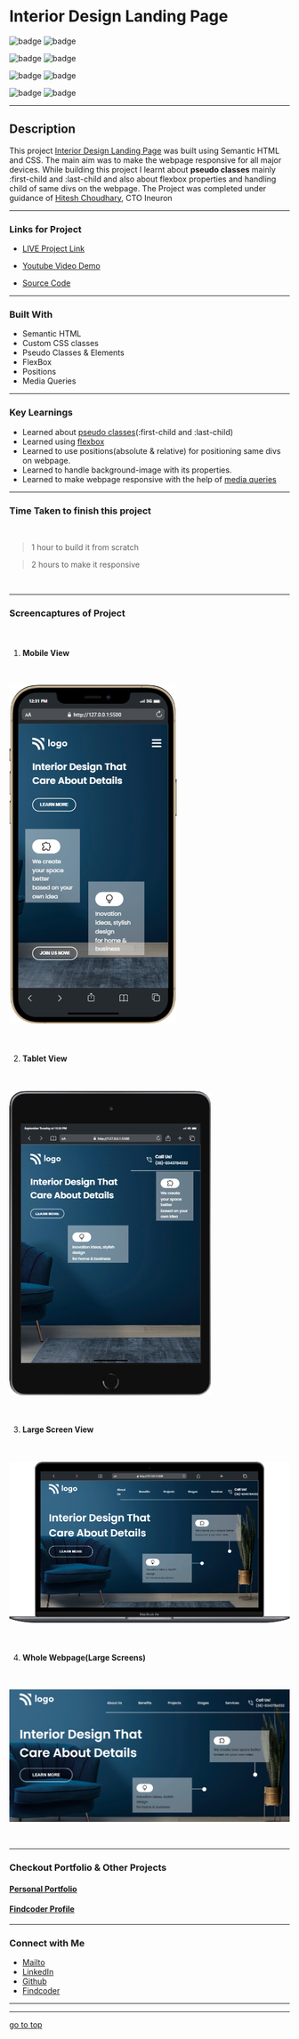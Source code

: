 # Interior Design Landing Page


![badge](https://img.shields.io/badge/HTML%20-CSS-green)
![badge](https://img.shields.io/badge/Developer%20-Landing%20Page-orange)

![badge](https://img.shields.io/badge/Fully%20Responsive-Webpage-yellow)
![badge](https://img.shields.io/badge/display:flex%20-Positions-lightgreen)

![badge](https://img.shields.io/badge/pseudo%20elements%20-::after-lightgreen)
![badge](https://img.shields.io/badge/pseudo%20classes-:first--child%20:last--child-lightgreen)

![badge](https://img.shields.io/badge/responsive--desgin%20-with%20@media--queries-lightblue)
![badge](https://img.shields.io/badge/Shubham%20Singh%20-grey)

***
## Description

This project [Interior Design Landing Page]() was built using Semantic HTML and CSS. The main aim was to make the webpage responsive for all major devices. While building this project I learnt about **pseudo classes** mainly :first-child and :last-child and also about flexbox properties and handling child of same divs on the webpage. The Project was completed under guidance of [Hitesh Choudhary](https://github.com/hiteshchoudhary), CTO Ineuron

***

### Links for Project

* [LIVE Project Link]()

* [Youtube Video Demo]()

* [Source Code]()

***
### Built With 

* Semantic HTML
* Custom CSS classes
* Pseudo Classes & Elements
* FlexBox
* Positions
* Media Queries

***

### Key Learnings

* Learned about [pseudo classes](https://developer.mozilla.org/en-US/docs/Web/CSS/Pseudo-classes)(:first-child and :last-child)
* Learned using [flexbox](https://developer.mozilla.org/en-US/docs/Web/CSS/flex)
* Learned to use positions(absolute & relative) for positioning same divs on webpage.
* Learned to handle background-image with its properties.
* Learned to make webpage responsive with the help of [media queries](https://developer.mozilla.org/en-US/docs/Web/CSS/Media_Queries/Using_media_queries)

***

### Time Taken to finish this project
<br>

>1 hour to build it from scratch

>2 hours to make it responsive

<br>

***

### Screencaptures of Project

<br>

  1. #### Mobile View

<br>

![screenshot](./captures/mobileview.png)

<br>

  2. #### Tablet View 

  <br>

  ![screenshot](./captures/tabletview.png)

  <br>

  3. #### Large Screen View 

  <br>

  ![screencast gif](./captures/macview.png)

  <br>

  4. #### Whole Webpage(Large Screens)

  <br>

  ![screenshots](./captures/screenshot.png)

  <br>

***

### Checkout Portfolio & Other Projects

#### [Personal Portfolio]()


#### [Findcoder Profile]()
***

### Connect with Me
* [Mailto](mailto:shubhambhoj3@gmail.com)
* [LinkedIn]()
* [Github]()
* [Findcoder]()
***
***
[go to top](#interior-design-landing-page)